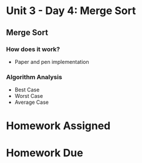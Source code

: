 # Unit 3 - Day 4: Merge Sort

## Merge Sort

### How does it work?
  * Paper and pen implementation

### Algorithm Analysis
  * Best Case
  * Worst Case
  * Average Case

# Homework Assigned

# Homework Due
